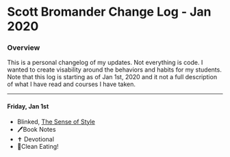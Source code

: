# Scott Bromander Change Log - Jan 2020

### Overview
This is a personal changelog of my updates. Not everything is code. I wanted to create visability around the behaviors and habits for my students. Note that this log is starting as of Jan 1st, 2020 and it not a full description of what I have read and courses I have taken. 

---
#### Friday, Jan 1st
- Blinked, [The Sense of Style](https://www.blinkist.com/books/the-sense-of-style-en)
- 🖊Book Notes
- ✝️ Devotional
- 🍎Clean Eating!
